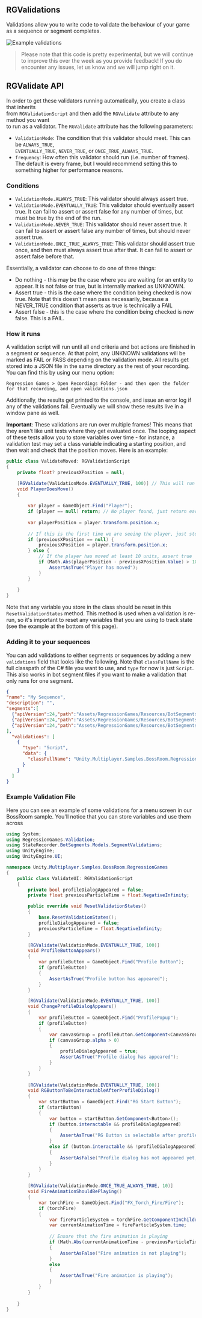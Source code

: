 ## RGValidations

Validations allow you to write code to validate the behaviour of your game as a sequence or segment completes.

![Example validations](example.png)

> Please note that this code is pretty experimental, but we will continue to improve this over the week as you provide
> feedback! If you do encounter any issues, let us know and we will jump right on it.

## RGValidate API

In order to get these validators running automatically, you create a class that inherits  
from `RGValidationScript` and then add the `RGValidate` attribute to any method you want  
to run as a validator. The `RGValidate` attribute has the following parameters:

- `ValidationMode`: The condition that this validator should meet. This can be `ALWAYS_TRUE`,  
  `EVENTUALLY_TRUE`, `NEVER_TRUE`, or `ONCE_TRUE_ALWAYS_TRUE`.
- `frequency`: How often this validator should run (i.e. number of frames). The default is every frame, but I would recommend setting this to something higher for performance reasons.

### Conditions

- `ValidationMode.ALWAYS_TRUE`: This validator should always assert true.
- `ValidationMode.EVENTUALLY_TRUE`: This validator should eventually assert true. It can fail to assert or assert false for any number of times, but must be true by the end of the run.
- `ValidationMode.NEVER_TRUE`: This validator should never assert true. It can fail to assert or assert false any number of times, but should never assert true.
- `ValidationMode.ONCE_TRUE_ALWAYS_TRUE`: This validator should assert true once, and then must always assert true after that. It can fail to assert or assert false before that.

Essentially, a validator can choose to do one of three things:
* Do nothing - this may be the case where you are waiting for an entity to appear. It is not false or true, but is internally marked as UNKNOWN.
* Assert true - this is the case where the condition being checked is now true. Note that this doesn't mean pass necessarily, because a NEVER_TRUE condition that asserts as true is technically a FAIL
* Assert false - this is the case where the condition being checked is now false. This is a FAIL.

### How it runs

A validation script will run until all end criteria and bot actions are finished in a segment or sequence. At that point,
any UNKNOWN validations will be marked as FAIL or PASS depending on the validation mode. All results get stored into a
JSON file in the same directory as the rest of your recording. You can find this by using our menu option:

```
Regression Games > Open Recordings Folder - and then open the folder for that recording, and open validations.json
```

Additionally, the results get printed to the console, and issue an error log if any of the validations fail. Eventually
we will show these results live in a window pane as well.

**Important**: These validations are run over multiple frames! This means that they aren't like unit tests where they
get evaluated once. The looping aspect of these tests allow you to store variables over time - for instance, a validation
test may set a class variable indicating a starting position, and then wait and check that the position moves. Here is
an example:

```csharp
public class ValidateMoved: RGValidationScript
{
    private float? previousXPosition = null;

    [RGValidate(ValidationMode.EVENTUALLY_TRUE, 100)] // This will run every 100 frames until it becomes true
    void PlayerDoesMove()
    {
        
        var player = GameObject.Find("Player");
        if (player == null) return; // No player found, just return early and wait
        
        var playerPosition = player.transform.position.x;
        
        // If this is the first time we are seeing the player, just store their original position
        if (previousXPosition == null) {
            previousXPosition = player.transform.position.x;
        } else {
            // If the player has moved at least 10 units, assert true
            if (Math.Abs(playerPosition - previousXPosition.Value) > 10) {
                AssertAsTrue("Player has moved");
            }
        }
        
    }
}
```

Note that any variable you store in the class should be reset in this `ResetValidationStates` method. This method is
used when a validation is re-run, so it's important to reset any variables that you are using to track state (see the
example at the bottom of this page).

### Adding it to your sequences

You can add validations to either segments or sequences by adding a new `validations` field that looks like the following.
Note that `classFullName` is the full classpath of the C# file you want to use, and `type` for now is just `Script`. This
also works in bot segment files if you want to make a validation that only runs for one segment.

```json
{
"name": "My Sequence",
"description": "",
"segments":[
  {"apiVersion":24,"path":"Assets/RegressionGames/Resources/BotSegments/SomeSegments/1.json"},
  {"apiVersion":24,"path":"Assets/RegressionGames/Resources/BotSegments/SomeSegments/2.json"},
  {"apiVersion":24,"path":"Assets/RegressionGames/Resources/BotSegments/SomeSegments/3.json"}
],
  "validations": [
    {
      "type": "Script",
      "data": {
        "classFullName": "Unity.Multiplayer.Samples.BossRoom.RegressionGames.ValidateUI"
      }
    }
  ]
}
```

### Example Validation File

Here you can see an example of some validations for a menu screen in our BossRoom sample. You'll notice that you can
store variables and use them across 

```csharp
using System;
using RegressionGames.Validation;
using StateRecorder.BotSegments.Models.SegmentValidations;
using UnityEngine;
using UnityEngine.UI;

namespace Unity.Multiplayer.Samples.BossRoom.RegressionGames
{
    public class ValidateUI: RGValidationScript
    {
        private bool profileDialogAppeared = false;
        private float previousParticleTime = float.NegativeInfinity;

        public override void ResetValidationStates()
        {
            base.ResetValidationStates();
            profileDialogAppeared = false;
            previousParticleTime = float.NegativeInfinity;
        }

        [RGValidate(ValidationMode.EVENTUALLY_TRUE, 100)]
        void ProfileButtonAppears()
        {
            var profileButton = GameObject.Find("Profile Button");
            if (profileButton)
            {
                AssertAsTrue("Profile button has appeared");
            }
        }

        [RGValidate(ValidationMode.EVENTUALLY_TRUE, 100)]
        void ChangeProfileDialogAppears()
        {
            var profileButton = GameObject.Find("ProfilePopup");
            if (profileButton)
            {
                var canvasGroup = profileButton.GetComponent<CanvasGroup>();
                if (canvasGroup.alpha > 0)
                {
                    profileDialogAppeared = true;
                    AssertAsTrue("Profile dialog has appeared");
                }
            }
        }
        
        [RGValidate(ValidationMode.EVENTUALLY_TRUE, 100)]
        void RGButtonToBeInteractableAfterProfileDialog()
        {
            var startButton = GameObject.Find("RG Start Button");
            if (startButton)
            {
                var button = startButton.GetComponent<Button>();
                if (button.interactable && profileDialogAppeared)
                {
                    AssertAsTrue("RG Button is selectable after profile dialog has appeared");
                }
                else if (button.interactable && !profileDialogAppeared)
                {
                    AssertAsFalse("Profile dialog has not appeared yet, but RG button is selectable");
                }
            }
        }
        
        [RGValidate(ValidationMode.ONCE_TRUE_ALWAYS_TRUE, 10)]
        void FireAnimationShouldBePlaying()
        {
            var torchFire = GameObject.Find("FX_Torch_Fire/Fire");
            if (torchFire)
            {
                var fireParticleSystem = torchFire.GetComponentInChildren<ParticleSystem>();
                var currentAnimationTime = fireParticleSystem.time;
                
                // Ensure that the fire animation is playing
                if (Math.Abs(currentAnimationTime - previousParticleTime) < 0.01f)
                {
                    AssertAsFalse("Fire animation is not playing");
                }
                else
                {
                    AssertAsTrue("Fire animation is playing");
                }
            }
        }
        
    }
}

```

